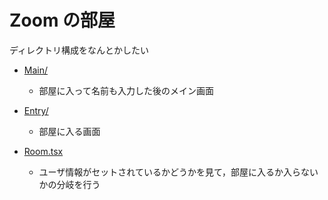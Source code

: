 # Zoom の部屋

ディレクトリ構成をなんとかしたい




- [Main/](Main)
    - 部屋に入って名前も入力した後のメイン画面

- [Entry/](Entry)
    - 部屋に入る画面

- [Room.tsx](Room.tsx)
    - ユーザ情報がセットされているかどうかを見て，部屋に入るか入らないかの分岐を行う
